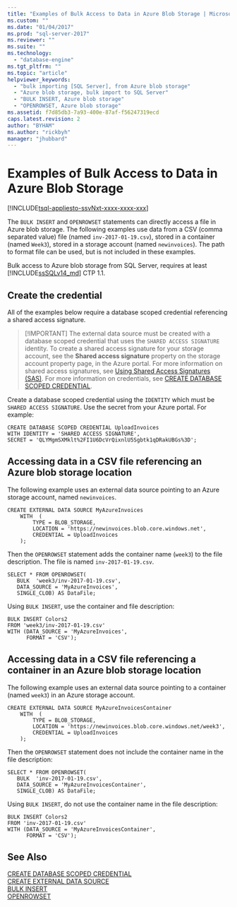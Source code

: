 ```yaml
---
title: "Examples of Bulk Access to Data in Azure Blob Storage | Microsoft Docs"
ms.custom: ""
ms.date: "01/04/2017"
ms.prod: "sql-server-2017"
ms.reviewer: ""
ms.suite: ""
ms.technology: 
  - "database-engine"
ms.tgt_pltfrm: ""
ms.topic: "article"
helpviewer_keywords: 
  - "bulk importing [SQL Server], from Azure blob storage"
  - "Azure blob storage, bulk import to SQL Server"
  - "BULK INSERT, Azure blob storage"
  - "OPENROWSET, Azure blob storage"
ms.assetid: f7d85db3-7a93-400e-87af-f56247319ecd
caps.latest.revision: 2
author: "BYHAM"
ms.author: "rickbyh"
manager: "jhubbard"
---
```

# Examples of Bulk Access to Data in Azure Blob Storage
[!INCLUDE[tsql-appliesto-ssvNxt-xxxx-xxxx-xxx](../../includes/tsql-appliesto-ssvnxt-xxxx-xxxx-xxx.md)]

The `BULK INSERT` and `OPENROWSET` statements can directly access a file in Azure blob storage. The following examples use data from a CSV (comma separated value) file (named `inv-2017-01-19.csv`), stored in a container (named `Week3`), stored in a storage account (named `newinvoices`). The path to format file can be used, but is not included in these examples. 

Bulk access to Azure blob storage from SQL Server, requires at least [!INCLUDE[ssSQLv14_md](../../includes/sssqlv14-md.md)] CTP 1.1.

## Create the credential   
   
All of the examples below require a database scoped credential referencing a shared access signature.   

>  [!IMPORTANT]
>  The external data source must be created with a database scoped credential that uses the `SHARED ACCESS SIGNATURE` identity. To create a shared access signature for your storage account, see the **Shared access signature** property on the storage account property page, in the Azure portal. For more information on shared access signatures, see [Using Shared Access Signatures (SAS)](https://docs.microsoft.com/azure/storage/storage-dotnet-shared-access-signature-part-1). For more information on credentials, see [CREATE DATABASE SCOPED CREDENTIAL](../../t-sql/statements/create-database-scoped-credential-transact-sql.md).  
 
Create a database scoped credential using the `IDENTITY` which must be `SHARED ACCESS SIGNATURE`. Use the secret from your Azure portal. For example:  

```tsql
CREATE DATABASE SCOPED CREDENTIAL UploadInvoices  
WITH IDENTITY = 'SHARED ACCESS SIGNATURE',
SECRET = 'QLYMgmSXMklt%2FI1U6DcVrQixnlU5Sgbtk1qDRakUBGs%3D';
```


## Accessing data in a CSV file referencing an Azure blob storage location   
The following example uses an external data source pointing to an Azure storage account, named `newinvoices`.   
```tsql
CREATE EXTERNAL DATA SOURCE MyAzureInvoices
    WITH  (
        TYPE = BLOB_STORAGE,
        LOCATION = 'https://newinvoices.blob.core.windows.net', 
        CREDENTIAL = UploadInvoices  
    );
```   

Then the `OPENROWSET` statement adds the container name (`week3`) to the file description. The file is named `inv-2017-01-19.csv`.
```tsql     
SELECT * FROM OPENROWSET(
   BULK  'week3/inv-2017-01-19.csv',
   DATA_SOURCE = 'MyAzureInvoices',
   SINGLE_CLOB) AS DataFile;
```

Using `BULK INSERT`, use the container and file description:

```tsql
BULK INSERT Colors2
FROM 'week3/inv-2017-01-19.csv'
WITH (DATA_SOURCE = 'MyAzureInvoices',
      FORMAT = 'CSV'); 
```

## Accessing data in a CSV file referencing a container in an Azure blob storage location   

The following example uses an external data source pointing to a container (named `week3`) in an Azure storage account.   
```tsql
CREATE EXTERNAL DATA SOURCE MyAzureInvoicesContainer
    WITH  (
        TYPE = BLOB_STORAGE,
        LOCATION = 'https://newinvoices.blob.core.windows.net/week3', 
        CREDENTIAL = UploadInvoices  
    );
```  
  
Then the `OPENROWSET` statement does not include the container name in the file description:
```tsql
SELECT * FROM OPENROWSET(
   BULK  'inv-2017-01-19.csv',
   DATA_SOURCE = 'MyAzureInvoicesContainer',
   SINGLE_CLOB) AS DataFile;
```   

Using `BULK INSERT`, do not use the container name in the file description: 

```tsql
BULK INSERT Colors2
FROM 'inv-2017-01-19.csv'
WITH (DATA_SOURCE = 'MyAzureInvoicesContainer',
      FORMAT = 'CSV'); 
```

## See Also   

[CREATE DATABASE SCOPED CREDENTIAL](../../t-sql/statements/create-database-scoped-credential-transact-sql.md)   
[CREATE EXTERNAL DATA SOURCE](../../t-sql/statements/create-external-data-source-transact-sql.md)   
[BULK INSERT](../../t-sql/statements/bulk-insert-transact-sql.md)   
[OPENROWSET](../../t-sql/functions/openrowset-transact-sql.md)   

